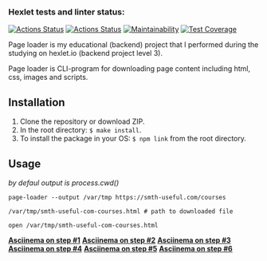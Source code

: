 ### Hexlet tests and linter status:
[![Actions Status](https://github.com/danilaprokoshev/backend-project-lvl3/workflows/hexlet-check/badge.svg)](https://github.com/danilaprokoshev/backend-project-lvl3/actions)
[![Actions Status](https://github.com/danilaprokoshev/backend-project-lvl3/actions/workflows/nodejs.yml/badge.svg)](https://github.com/danilaprokoshev/backend-project-lvl3/actions)
[![Maintainability](https://api.codeclimate.com/v1/badges/4f243b1a8b01eebf1546/maintainability)](https://codeclimate.com/github/danilaprokoshev/backend-project-lvl3/maintainability)
[![Test Coverage](https://api.codeclimate.com/v1/badges/4f243b1a8b01eebf1546/test_coverage)](https://codeclimate.com/github/danilaprokoshev/backend-project-lvl3/test_coverage)

Page loader is my educational (backend) project that I performed during the studying on hexlet.io (backend project level 3).

Page loader is CLI-program for downloading page content including html, css, images and scripts.

## Installation

1. Clone the repository or download ZIP.
2. In the root directory: ```$ make install```.
3. To install the package in your OS: ```$ npm link``` from the root directory.

## Usage

_by defaul output is process.cwd()_

`page-loader --output /var/tmp https://smth-useful.com/courses`

`/var/tmp/smth-useful-com-courses.html # path to downloaded file`

`open /var/tmp/smth-useful-com-courses.html`

**[Asciinema on step #1](https://asciinema.org/a/N3rRkp7QFiW5FoD6C6PLwKTN0)**
**[Asciinema on step #2](https://asciinema.org/a/kiJv8E3k7sgD7ePiZSzl3cl7a)**
**[Asciinema on step #3](https://asciinema.org/a/NYhGwXsBVxp7KnMgiQ32Jt5UV)**
**[Asciinema on step #4](https://asciinema.org/a/WBiaehvIniBCUrwSC6rdoeNg1)**
**[Asciinema on step #5](https://asciinema.org/a/alrGVMdLO4Fg6nQ6Atf7xnWK9)**
**[Asciinema on step #6](https://asciinema.org/a/BmZ2kLuDv3vIuh4QLGoHW92QN)**
